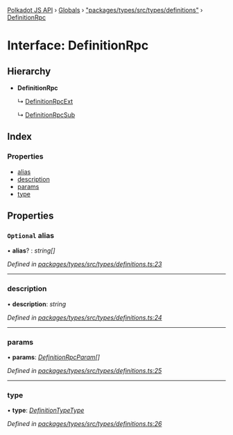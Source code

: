 [Polkadot JS API](../README.md) › [Globals](../globals.md) › ["packages/types/src/types/definitions"](../modules/_packages_types_src_types_definitions_.md) › [DefinitionRpc](_packages_types_src_types_definitions_.definitionrpc.md)

# Interface: DefinitionRpc

## Hierarchy

* **DefinitionRpc**

  ↳ [DefinitionRpcExt](_packages_types_src_types_definitions_.definitionrpcext.md)

  ↳ [DefinitionRpcSub](_packages_types_src_types_definitions_.definitionrpcsub.md)

## Index

### Properties

* [alias](_packages_types_src_types_definitions_.definitionrpc.md#optional-alias)
* [description](_packages_types_src_types_definitions_.definitionrpc.md#description)
* [params](_packages_types_src_types_definitions_.definitionrpc.md#params)
* [type](_packages_types_src_types_definitions_.definitionrpc.md#type)

## Properties

### `Optional` alias

• **alias**? : *string[]*

*Defined in [packages/types/src/types/definitions.ts:23](https://github.com/polkadot-js/api/blob/637069d723/packages/types/src/types/definitions.ts#L23)*

___

###  description

• **description**: *string*

*Defined in [packages/types/src/types/definitions.ts:24](https://github.com/polkadot-js/api/blob/637069d723/packages/types/src/types/definitions.ts#L24)*

___

###  params

• **params**: *[DefinitionRpcParam](_packages_types_src_types_definitions_.definitionrpcparam.md)[]*

*Defined in [packages/types/src/types/definitions.ts:25](https://github.com/polkadot-js/api/blob/637069d723/packages/types/src/types/definitions.ts#L25)*

___

###  type

• **type**: *[DefinitionTypeType](../modules/_packages_types_src_types_definitions_.md#definitiontypetype)*

*Defined in [packages/types/src/types/definitions.ts:26](https://github.com/polkadot-js/api/blob/637069d723/packages/types/src/types/definitions.ts#L26)*
